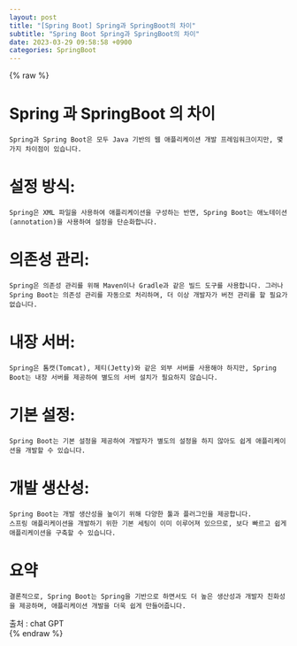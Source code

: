 ```yaml
---  
layout: post  
title: "[Spring Boot] Spring과 SpringBoot의 차이"  
subtitle: "Spring Boot Spring과 SpringBoot의 차이"  
date: 2023-03-29 09:58:58 +0900  
categories: SpringBoot  
---  
```

{% raw %}  
# Spring 과 SpringBoot 의 차이  
  
	Spring과 Spring Boot은 모두 Java 기반의 웹 애플리케이션 개발 프레임워크이지만, 몇 가지 차이점이 있습니다.  
  
# 설정 방식:  
	Spring은 XML 파일을 사용하여 애플리케이션을 구성하는 반면, Spring Boot는 애노테이션(annotation)을 사용하여 설정을 단순화합니다.  
  
# 의존성 관리:  
	Spring은 의존성 관리를 위해 Maven이나 Gradle과 같은 빌드 도구를 사용합니다. 그러나 Spring Boot는 의존성 관리를 자동으로 처리하며, 더 이상 개발자가 버전 관리를 할 필요가 없습니다.  
  
# 내장 서버:  
	Spring은 톰캣(Tomcat), 제티(Jetty)와 같은 외부 서버를 사용해야 하지만, Spring Boot는 내장 서버를 제공하여 별도의 서버 설치가 필요하지 않습니다.  
  
# 기본 설정:  
	Spring Boot는 기본 설정을 제공하여 개발자가 별도의 설정을 하지 않아도 쉽게 애플리케이션을 개발할 수 있습니다.  
  
# 개발 생산성:  
	Spring Boot는 개발 생산성을 높이기 위해 다양한 툴과 플러그인을 제공합니다.  
	스프링 애플리케이션을 개발하기 위한 기본 세팅이 이미 이루어져 있으므로, 보다 빠르고 쉽게 애플리케이션을 구축할 수 있습니다.  
  
# 요약  
	결론적으로, Spring Boot는 Spring을 기반으로 하면서도 더 높은 생산성과 개발자 친화성을 제공하며, 애플리케이션 개발을 더욱 쉽게 만들어줍니다.  
  
출처 : chat GPT  
{% endraw %}